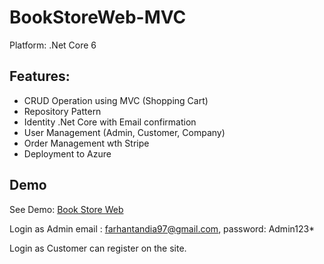 # BookStoreWeb-MVC
Platform: .Net Core 6

## Features:
- CRUD Operation using MVC (Shopping Cart)
- Repository Pattern
- Identity .Net Core with Email confirmation 
- User Management (Admin, Customer, Company)
- Order Management wth Stripe
- Deployment to Azure

## Demo
See Demo: [Book Store Web](https://farhanbook.azurewebsites.net/)

Login as Admin 
email : farhantandia97@gmail.com, password: Admin123*

Login as Customer can register on the site.


